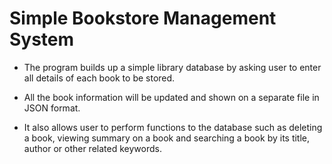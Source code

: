 # Simple Bookstore Management System

- The program builds up a simple library database by asking user to enter all details of each book to be stored. 

- All the book information will be updated and shown on a separate file in JSON format. 

- It also allows user to perform functions to the database such as deleting a book, viewing summary on a book and searching a book by its title, author or other related keywords.
